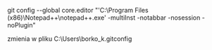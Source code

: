 git config --global core.editor "'C:\Program Files \(x86\)\Notepad++\notepad++.exe' -multiInst -notabbar -nosession -noPlugin"

zmienia w pliku C:\Users\borko\_k\.gitconfig

